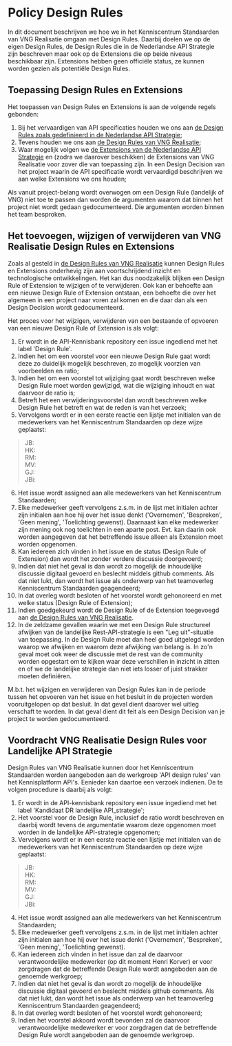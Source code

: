 # Policy Design Rules

In dit document beschrijven we hoe we in het Kenniscentrum Standaarden van VNG Realisatie omgaan met Design Rules. 
Daarbij doelen we op de eigen Design Rules, de Design Rules die in de Nederlandse API Strategie zijn beschreven maar ook op de Extensions die op beide niveaus beschikbaar zijn.
Extensions hebben geen officiële status, ze kunnen worden gezien als potentiële Design Rules.

## Toepassing Design Rules en Extensions

Het toepassen van Design Rules en Extensions is aan de volgende regels gebonden:

1. Bij het vervaardigen van API specificaties houden we ons aan [de Design Rules zoals gedefinieerd in de Nederlandse API Strategie](https://docs.geostandaarden.nl/api/API-Designrules/);
2. Tevens houden we ons aan [de Design Rules van VNG Realisatie](https://github.com/VNG-Realisatie/API-Kennisbank/blob/master/Design%20rules/readme.md);
3. Waar mogelijk volgen we [de Extensions van de Nederlandse API Strategie](https://docs.geostandaarden.nl/api/API-Strategie-ext/) en (zodra we daarover beschikken) de Extensions van VNG Realisatie voor zover die van toepassing zijn. In een Design Decision van het project waarin de API specificatie wordt vervaardigd beschrijven we aan welke Extensions we ons houden;

Als vanuit project-belang wordt overwogen om een Design Rule (landelijk of VNG) niet toe te passen dan worden de argumenten waarom dat binnen het project niet wordt gedaan gedocumenteerd. Die argumenten worden binnen het team besproken.

## Het toevoegen, wijzigen of verwijderen van VNG Realisatie Design Rules en Extensions

Zoals al gesteld in [de Design Rules van VNG Realisatie](https://github.com/VNG-Realisatie/API-Kennisbank/blob/master/Design%20rules/readme.md) kunnen Design Rules en Extensions onderhevig zijn aan voortschrijdend inzicht en technologische ontwikkelingen. 
Het kan dus noodzakelijk blijken een Design Rule of Extension te wijzigen of te verwijderen. Ook kan er behoefte aan een nieuwe Design Rule of Extension ontstaan, een behoefte die over het algemeen in een project naar voren zal komen en die daar dan als een Design Decision wordt gedocumenteerd.

Het proces voor het wijzigen, verwijderen van een bestaande of opvoeren van een nieuwe Design Rule of Extension is als volgt:

1. Er wordt in de API-Kennisbank repository een issue ingediend met het label 'Design Rule'. 
2. Indien het om een voorstel voor een nieuwe Design Rule gaat wordt deze zo duidelijk mogelijk beschreven, zo mogelijk voorzien van voorbeelden en ratio;
3. Indien het om een voorstel tot wijziging gaat wordt beschreven welke Design Rule moet worden gewijzigd, wat die wijziging inhoudt en wat daarvoor de ratio is;
4. Betreft het een verwijderingsvoorstel dan wordt beschreven welke Design Rule het betreft en wat de reden is van het verzoek;
5. Vervolgens wordt er in een eerste reactie een lijstje met initialen van de medewerkers van het Kenniscentrum Standaarden op deze wijze geplaatst:

> JB: <br/>
> HK: <br/>
> RM: <br/>
> MV: <br/>
> GJ: <br/>
> JBi: <br/>

6. Het issue wordt assigned aan alle medewerkers van het Kenniscentrum Standaarden;
7. Elke medewerker geeft vervolgens z.s.m. in de lijst met initialen achter zijn initialen aan hoe hij over het issue denkt ('Overnemen', 'Bespreken', 'Geen mening', 'Toelichting gewenst). Daarnaast kan elke medewerker zijn mening ook nog toelichten in een aparte post. Evt. kan daarin ook worden aangegeven dat het betreffende issue alleen als Extension moet worden opgenomen.
8. Kan iedereen zich vinden in het issue en de status (Design Rule of Extension) dan wordt het zonder verdere discussie doorgevoerd;
9. Indien dat niet het geval is dan wordt zo mogelijk de inhoudelijke discussie digitaal gevoerd en beslecht middels github comments. Als dat niet lukt, dan wordt het issue als onderwerp van het teamoverleg Kenniscentrum Standaarden geagendeerd;
10. In dat overleg wordt besloten of het voorstel wordt gehonoreerd en met welke status (Design Rule of Extension); 
11. Indien goedgekeurd wordt de Design Rule of de Extension toegevoegd aan [de Design Rules van VNG Realisatie](https://github.com/VNG-Realisatie/API-Kennisbank/blob/master/Design%20rules/readme.md).
12. In de zeldzame gevallen waarin we met een Design Rule structureel afwijken van de landelijke Rest-API-strategie is een "Leg uit"-situatie van toepassing. In de Design Rule moet dan heel goed uitgelegd worden waarop we afwijken en waarom deze afwijking van belang is. In zo'n geval moet ook weer de discussie met de rest van de community worden opgestart om te kijken waar deze verschillen in inzicht in zitten en of we de landelijke strategie dan niet iets losser of juist strakker moeten definiëren.

M.b.t. het wijzigen en verwijderen van Design Rules kan in de periode tussen het opvoeren van het issue en het besluit in de projecten worden vooruitgelopen op dat besluit. In dat geval dient daarover wel uitleg verschaft te worden. In dat geval dient dit feit als een Design Decision van je project te worden gedocumenteerd.

## Voordracht VNG Realisatie Design Rules voor Landelijke API Strategie

Design Rules van VNG Realisatie kunnen door het Kenniscentrum Standaarden worden aangeboden aan de werkgroep 'API design rules' van het Kennisplatform API's.
Eenieder kan daartoe een verzoek indienen. De te volgen procedure is daarbij als volgt:

1. Er wordt in de API-kennisbank repository een issue ingediend met het label 'Kandidaat DR landelijke API_strategie';
2. Het voorstel voor de Design Rule, inclusief de ratio wordt beschreven en daarbij wordt tevens de argumentatie waarom deze opgenomen moet worden in de landelijke API-strategie opgenomen;
3. Vervolgens wordt er in een eerste reactie een lijstje met initialen van de medewerkers van het Kenniscentrum Standaarden op deze wijze geplaatst:

> JB: <br/>
> HK: <br/>
> RM: <br/>
> MV: <br/>
> GJ: <br/>
> JBi: <br/>

4. Het issue wordt assigned aan alle medewerkers van het Kenniscentrum Standaarden;
5. Elke medewerker geeft vervolgens z.s.m. in de lijst met initialen achter zijn initialen aan hoe hij over het issue denkt ('Overnemen', 'Bespreken', 'Geen mening', 'Toelichting gewenst). 
6. Kan iedereen zich vinden in het issue dan zal de daarvoor verantwoordelijke medewerker (op dit moment Henri Korver) er voor zorgdragen dat de betreffende Design Rule wordt aangeboden aan de genoemde werkgroep;
7. Indien dat niet het geval is dan wordt zo mogelijk de inhoudelijke discussie digitaal gevoerd en beslecht middels github comments. Als dat niet lukt, dan wordt het issue als onderwerp van het teamoverleg Kenniscentrum Standaarden geagendeerd;
8. In dat overleg wordt besloten of het voorstel wordt gehonoreerd; 
9. Indien het voorstel akkoord wordt bevonden zal de daarvoor verantwoordelijke medewerker er voor zorgdragen dat de betreffende Design Rule wordt aangeboden aan de genoemde werkgroep.

